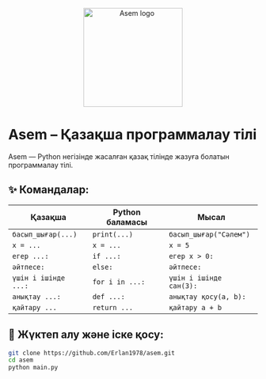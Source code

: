 <p align="center">
  <img src="logo.png" alt="Asem logo" width="200"/>
</p>

# Asem  – Қазақша программалау тілі

Asem — Python негізінде жасалған қазақ тілінде жазуға болатын программалау тілі.

## ✨ Командалар:

| Қазақша             | Python баламасы      | Мысал                         |
|---------------------|----------------------|-------------------------------|
| `басып_шығар(...)`  | `print(...)`         | `басып_шығар("Сәлем")`        |
| `x = ...`           | `x = ...`            | `x = 5`                        |
| `егер ...:`         | `if ...:`            | `егер x > 0:`                 |
| `әйтпесе:`          | `else:`              | `әйтпесе:`                    |
| `үшін i ішінде ...:`| `for i in ...:`      | `үшін i ішінде сан(3):`       |
| `анықтау ...:`      | `def ...:`           | `анықтау қосу(a, b):`         |
| `қайтару ...`       | `return ...`         | `қайтару a + b`               |

## 🚀 Жүктеп алу және іске қосу:

```bash
git clone https://github.com/Erlan1978/asem.git
cd asem
python main.py
